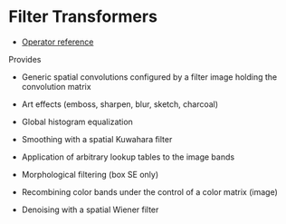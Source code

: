 # Filter Transformers

  - [Operator reference](/doc/trunk/doc/transform.md)

Provides

  - Generic spatial convolutions configured by a filter image holding the convolution matrix

  - Art effects (emboss, sharpen, blur, sketch, charcoal)

  - Global histogram equalization

  - Smoothing with a spatial Kuwahara filter

  - Application of arbitrary lookup tables to the image bands

  - Morphological filtering (box SE only)

  - Recombining color bands under the control of a color matrix (image)

  - Denoising with a spatial Wiener filter

